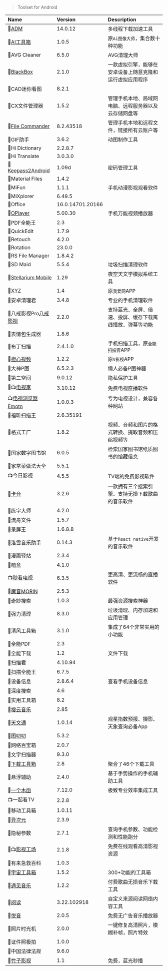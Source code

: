 > Toolset for Android

| Name                                   | Version          | Description                                              |
| :------------------------------------- | :--------------- | :------------------------------------------------------- |
| 📱[ADM][ADM]                            | 14.0.12          | 多线程下载加速工具                                       |
| 📱[AI工具箱][AI工具箱]                  | 1.0.5            | 原`Ai图像大师`，集合数十种功能                           |
| 📱AVG Cleaner                           | 6.5.0            | AVG清理大师                                              |
| 📱[BlackBox][BlackBox]                  | 2.1.0            | 一款虚拟引擎，能够在安卓设备上随意克隆和运行虚拟应用程序 |
| 📱CAD迷你看图                           | 8.2.1            |                                                          |
| 📱CX文件管理器                          | 1.5.2            | 管理手机本地、局域网电脑、远程服务器以及云存储网盘等     |
| 📱[File Commander][FileCommander]       | 8.2.43518        | 管理手机本地和远程文件，链接所有云账户等                 |
| 📱GIF助手                               | 3.6.2            | 动图制作工具                                             |
| 📱Hi Dictionary                         | 2.2.8.7          |                                                          |
| 📱Hi Translate                          | 3.0.3.0          |                                                          |
| 📱[Keepass2Android][Keepass2Android]    | 1.09d            | 密码管理工具                                             |
| 📱Material Files                        | 1.4.2            |                                                          |
| 📱MiFun                                 | 1.1.1            | 手机动漫影视观看软件                                     |
| 📱MiXplorer                             | 6.49.5           |                                                          |
| 📱Office                                | 16.0.14701.20166 |                                                          |
| 📱[OPlayer][OPlayer]                    | 5.00.30          | 手机万能视频播放器                                       |
| 📱PDF全能王                             | 2.3              |                                                          |
| 📱QuickEdit                             | 1.7.9            |                                                          |
| 📱Retouch                               | 4.2.0            |                                                          |
| 📱Rotation                              | 23.0.0           |                                                          |
| 📱RS File Manager                       | 1.8.4.2          |                                                          |
| 📱SD Maid                               | 5.5.4            | 垃圾扫描清理软件                                         |
| 📱[Stellarium Mobile][StellariumMobile] | 1.29             | 夜空天文学模拟系统工具                                   |
| 📱[XYZ][XYZ]                            | 1.4              | 原`我爱网`APP                                            |
| 📱安卓清理君                            | 3.4.8            | 专业的手机清理软件                                       |
| 📱八戒影视Pro[八戒影视]                 | 2.2.0            | 支持蓝光、全屏、倍速、投屏、缓存下载离线播放、弹幕等功能 |
| 📱表情包生成器                          | 1.8.6            |                                                          |
| 📱布丁扫描                              | 2.4.1.0          | 手机扫描工具，原`全能扫描官`APP                          |
| 📱[橙心视频][橙心视频]                  | 1.2.2            | 原`V影视`APP                                             |
| 📱大神P图                               | 6.5.2.3          | 懒人必备P图神器                                          |
| 📱第二空间                              | 9.0.12           | 隐私保护工具                                             |
| 📱📺[电视家][电视家]                     | 3.10.12          | 免费电视直播软件                                         |
| 📺[电视浏览器Emotn][电视浏览器Emotn]    | 1.0.0.3          | 专为电视设计，兼容各种网站                               |
| 📱福昕扫描王                            | 2.6.35191        |                                                          |
| 📱格式工厂                              | 1.8.2            | 视频、音频和图片的格式转换、提取音频和压缩视频等         |
| 📱国家数字图书馆                        | 6.0.5            | 检索国家图书馆纸质图书的馆藏信息                         |
| 📱家常菜做法大全                        | 5.5.1            |                                                          |
| 📺今日影视                              | 4.5.5            | TV端的免费影视软件                                       |
| 📱[卡音][卡音]                          | 3.2.6            | 一款拥有三个搜索引擎、支持无损下载歌曲的音乐软件         |
| 📱练字大师                              | 4.2.0            |                                                          |
| 📱流舟文件                              | 1.5.7            |                                                          |
| 📱录屏王                                | 1.6.8.8          |                                                          |
| 📱[洛雪音乐助手][洛雪音乐助手]          | 0.14.3           | 基于`React native`开发的音乐软件                         |
| 📱漫画驿站                              | 2.3.4            |                                                          |
| 📱萌盒                                  | 4.1.0            |                                                          |
| 📺[秒看电视][秒看电视]                  | 6.3.5            | 更高清、更流畅的直播软件                                 |
| 📱[魔音MORIN][魔音]                     | 2.5.3            |                                                          |
| 📱奇妙搜索                              | 1.0.3            | 最强资源搜索神器                                         |
| 📱强力清理                              | 8.3.0            | 垃圾清理、内存加速和应用管理                             |
| 📱清风工具箱                            | 3.1.0            | 集成了64个非常实用的小功能                               |
| 📱全能PDF                               | 2.3              |                                                          |
| 📱全能下载                              | 1.2              | 文件下载                                                 |
| 📱扫描君                                | 4.10.94          |                                                          |
| 📱扫描全能王                            | 6.7.5            |                                                          |
| 📱设备信息                              | 2.8.6.4          | 查看手机设备信息                                         |
| 📱深度搜索                              | 4.6              |                                                          |
| 📱实用工具箱                            | 8.2              |                                                          |
| 📱[搜云音乐][搜云音乐]                  | 2.85             |                                                          |
| 📱[天文通][天文通]                      | 1.0.14           | 观星指数预报、摄影、天象查询必备App                      |
| 📱[图叨叨][图叨叨]                      | 5.3.2            |                                                          |
| 📱网络百宝箱                            | 2.0.7            |                                                          |
| 📱文字扫描器                            | 9.3.0            |                                                          |
| 📱[下载工具箱][下载工具箱]              | 2.8              | 聚合了46个下载工具                                       |
| 📱悬浮辅助                              | 2.4.0            | 基于手势操作的手机辅助工具                               |
| 📱[一个木函][一个木函]                  | 7.12.0           | 极致专业效率集成工具                                     |
| 📺一起看TV                              | 2.2.8            |                                                          |
| 📱移动工具箱                            | 1.0.11           |                                                          |
| 📱[异次元][异次元]                      | 2.3.9            |                                                          |
| 📱隐秘参数                              | 2.7.1            | 查询手机参数、功能检测和性能跑分                         |
| 📱📺[影视工场][影视工场]                 | 2.1.8            | 免费在线观看高清影视资源                                 |
| 📱有来急救百科                          | 1.0.3            |
| 📱[宇宙工具箱][宇宙工具箱]              | 1.5.2            | 300+功能的工具箱                                         |
| 📱[遇见音乐][遇见音乐]                  | 1.2.2            | 付费歌曲无损音乐下载工具                                 |
| 📱[阅读][阅读]                          | 3.22.102918      | 自定义来源阅读网络内容工具                               |
| 📱[悦音][悦音]                          | 2.0.5            | 免费无广告音乐播放器                                     |
| 📱照片时光机                            | 2.0.0            | 一键修复高清照片，模糊补帧，照片特效                     |
| 📱证件照极拍                            | 1.0.0            |                                                          |
| 📱中国法律法规                          | 9.6.0            |                                                          |
| 📱[竹子影视][竹子影视]                  | 1.1              | 免费，蓝光秒播                                           |

[ADM]: https://advanced-download-manager.fileplanet.com/apk '跳转主页'
[AI工具箱]: https://bgg.lanzout.com/b02djlyqb '跳转下载页'
[BlackBox]: https://github.com/FBlackBox/BlackBox '跳转主页'
[FileCommander]: https://www.mobisystems.com/zh-cn/file-commander-premium/ '跳转主页'
[Keepass2Android]: https://github.com/PhilippC/keepass2android '跳转主页'
[OPlayer]: http://www.j9p.com/down/530688.html '跳转下载页'
[StellariumMobile]: https://www.stellarium-labs.com/stellarium-mobile-plus/ '跳转主页'
[XYZ]: https://app.qzone520.com/ '跳转下载页'
[八戒影视]: https://wwb.lanzoub.com/b03193ngb '跳转下载页'
[橙心视频]: https://vyshi.app/ '跳转下载页'
[电视家]: https://www.idianshijia.com/ '跳转主页'
[电视浏览器Emotn]: https://app.emotn.com/browser/ '跳转主页'
[卡音]: http://www.janz.plus/ '跳转主页'
[洛雪音乐助手]: https://lxmusic.toside.cn/ '跳转主页'
[秒看电视]: http://miaokantv.cn/ '跳转主页'
[魔音]: https://pan.quark.cn/s/7467f054104a '跳转下载页'
[搜云音乐]: http://symusic.top/ '跳转下载页'
[天文通]: https://laysky.com/ '跳转主页'
[图叨叨]: https://wwe.lanzoui.com/s/daodaopic '跳转下载页'
[下载工具箱]: http://tool.1foo.com/config/upload/up.html '跳转下载页'
[一个木函]: https://www.woobx.cn/ '跳转主页'
[异次元]: https://yiciyuan.lanzoui.com/b00ej0kba '跳转下载页'
[影视工场]: https://down.ysgc.xyz/ '跳转主页'
[宇宙工具箱]: http://www.53at.com/ '跳转主页'
[遇见音乐]: https://www.whg6.com/21262.html '跳转主页'
[阅读]: https://yd.mgz6.cc/ '跳转主页'
[悦音]: https://wwu.lanzouf.com/ie3Ey04ck8wh '跳转下载页'
[竹子影视]: https://zhuzi.app/ '跳转主页'
